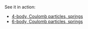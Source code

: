 See it in action:
- [4-body, Coulomb particles, springs](https://rdbuf.github.io/motion/experiment-1/)
- [6-body, Coulomb particles, springs](https://rdbuf.github.io/motion/experiment-2/)

